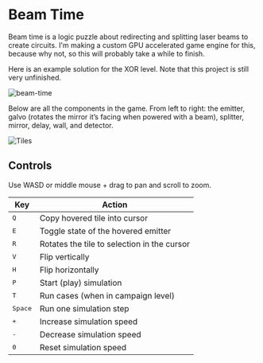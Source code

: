 # Beam Time

Beam time is a logic puzzle about redirecting and splitting laser beams to create circuits.
I'm making a custom GPU accelerated game engine for this, because why not, so this will probably take a while to finish.

Here is an example solution for the XOR level.
Note that this project is still very unfinished.

![beam-time](https://files.connorcode.com/Video/beam_time_gto8PLdFqu.gif)

Below are all the components in the game. From left to right: the emitter, galvo (rotates the mirror it’s facing when powered with a beam), splitter, mirror, delay, wall, and detector.

![Tiles](https://github.com/user-attachments/assets/be140531-560b-491c-be93-ba8bf985dddd)

## Controls

Use WASD or middle mouse + drag to pan and scroll to zoom.

| Key              | Action                                      |
| ---------------- | ------------------------------------------- |
| <kbd>Q</kbd>     | Copy hovered tile into cursor               |
| <kbd>E</kbd>     | Toggle state of the hovered emitter         |
| <kbd>R</kbd>     | Rotates the tile to selection in the cursor |
| <kbd>V</kbd>     | Flip vertically                             |
| <kbd>H</kbd>     | Flip horizontally                           |
| <kbd>P</kbd>     | Start (play) simulation                     |
| <kbd>T</kbd>     | Run cases (when in campaign level)          |
| <kbd>Space</kbd> | Run one simulation step                     |
| <kbd>+</kbd>     | Increase simulation speed                   |
| <kbd>-</kbd>     | Decrease simulation speed                   |
| <kbd>0</kbd>     | Reset simulation speed                      |
